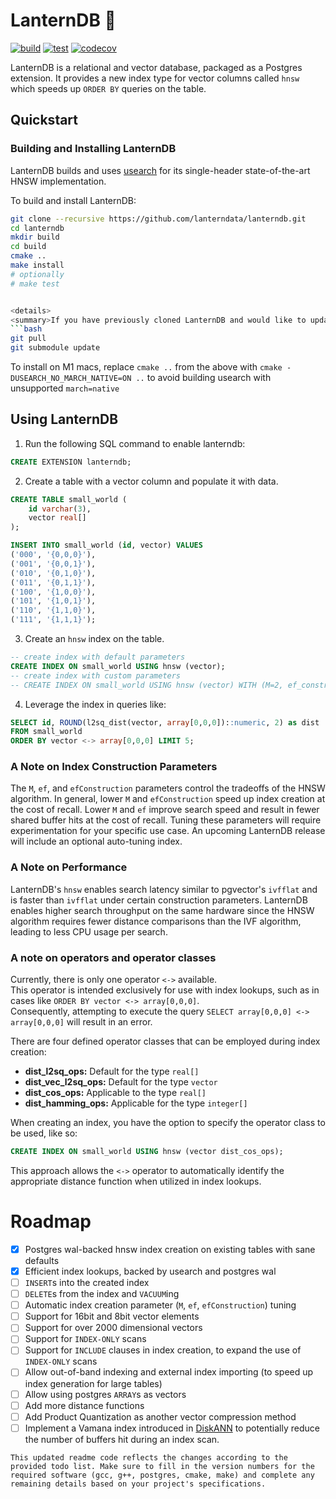 # LanternDB 🏮

[![build](https://github.com/lanterndata/lanterndb/actions/workflows/build-linux.yaml/badge.svg?branch=main)](https://github.com/lanterndata/lanterndb/actions/workflows/build-linux.yaml)
[![test](https://github.com/lanterndata/lanterndb/actions/workflows/test-linux.yaml/badge.svg?branch=main)](https://github.com/lanterndata/lanterndb/actions/workflows/test-linux.yaml)
[![codecov](https://codecov.io/github/lanterndata/lanterndb/branch/main/graph/badge.svg)](https://codecov.io/github/lanterndata/lanterndb)

LanternDB is a relational and vector database, packaged as a Postgres extension.
It provides a new index type for vector columns called `hnsw` which speeds up `ORDER BY` queries on the table.

## Quickstart

### Building and Installing LanternDB

LanternDB builds and uses [usearch](https://github.com/unum-cloud/usearch) for its single-header state-of-the-art HNSW implementation.

To build and install LanternDB:

```bash
git clone --recursive https://github.com/lanterndata/lanterndb.git
cd lanterndb
mkdir build
cd build
cmake ..
make install
# optionally
# make test


<details>
<summary>If you have previously cloned LanternDB and would like to update</summary>
```bash
git pull
git submodule update
```
</details>

To install on M1 macs, replace `cmake ..` from the above with `cmake -DUSEARCH_NO_MARCH_NATIVE=ON ..` to avoid building usearch with unsupported `march=native`

## Using LanternDB

1. Run the following SQL command to enable lanterndb:

```sql
CREATE EXTENSION lanterndb;
```

2. Create a table with a vector column and populate it with data.

```sql
CREATE TABLE small_world (
    id varchar(3),
    vector real[]
);

INSERT INTO small_world (id, vector) VALUES
('000', '{0,0,0}'),
('001', '{0,0,1}'),
('010', '{0,1,0}'),
('011', '{0,1,1}'),
('100', '{1,0,0}'),
('101', '{1,0,1}'),
('110', '{1,1,0}'),
('111', '{1,1,1}');
```

3. Create an `hnsw` index on the table.

```sql
-- create index with default parameters
CREATE INDEX ON small_world USING hnsw (vector);
-- create index with custom parameters
-- CREATE INDEX ON small_world USING hnsw (vector) WITH (M=2, ef_construction=10, ef=4, dims=3);
```

4. Leverage the index in queries like:

```sql
SELECT id, ROUND(l2sq_dist(vector, array[0,0,0])::numeric, 2) as dist
FROM small_world
ORDER BY vector <-> array[0,0,0] LIMIT 5;
```

### A Note on Index Construction Parameters

The `M`, `ef`, and `efConstruction` parameters control the tradeoffs of the HNSW algorithm.
In general, lower `M` and `efConstruction` speed up index creation at the cost of recall.
Lower `M` and `ef` improve search speed and result in fewer shared buffer hits at the cost of recall.
Tuning these parameters will require experimentation for your specific use case. An upcoming LanternDB release will include an optional auto-tuning index.

### A Note on Performance

LanternDB's `hnsw` enables search latency similar to pgvector's `ivfflat` and is faster than `ivfflat` under certain construction parameters. LanternDB enables higher search throughput on the same hardware since the HNSW algorithm requires fewer distance comparisons than the IVF algorithm, leading to less CPU usage per search.

### A note on operators and operator classes

Currently, there is only one operator `<->` available.  
This operator is intended exclusively for use with index lookups, such as in cases like `ORDER BY vector <-> array[0,0,0]`.  
Consequently, attempting to execute the query `SELECT array[0,0,0] <-> array[0,0,0]` will result in an error.

There are four defined operator classes that can be employed during index creation:

- **dist_l2sq_ops:** Default for the type `real[]`
- **dist_vec_l2sq_ops:** Default for the type `vector`
- **dist_cos_ops:** Applicable to the type `real[]`
- **dist_hamming_ops:** Applicable for the type `integer[]`

When creating an index, you have the option to specify the operator class to be used, like so:

```sql
CREATE INDEX ON small_world USING hnsw (vector dist_cos_ops);
```

This approach allows the `<->` operator to automatically identify the appropriate distance function when utilized in index lookups.

# Roadmap

- [x] Postgres wal-backed hnsw index creation on existing tables with sane defaults
- [x] Efficient index lookups, backed by usearch and postgres wal
- [ ] `INSERT`s into the created index
- [ ] `DELETE`s from the index and `VACUUM`ing
- [ ] Automatic index creation parameter (`M`, `ef`, `efConstruction`) tuning
- [ ] Support for 16bit and 8bit vector elements
- [ ] Support for over 2000 dimensional vectors
- [ ] Support for `INDEX-ONLY` scans
- [ ] Support for `INCLUDE` clauses in index creation, to expand the use of `INDEX-ONLY` scans
- [ ] Allow out-of-band indexing and external index importing (to speed up index generation for large tables)
- [ ] Allow using postgres `ARRAY`s as vectors
- [ ] Add more distance functions
- [ ] Add Product Quantization as another vector compression method
- [ ] Implement a Vamana index introduced in [DiskANN](https://proceedings.neurips.cc/paper_files/paper/2019/file/09853c7fb1d3f8ee67a61b6bf4a7f8e6-Paper.pdf) to potentially reduce the number of buffers hit during an index scan.
```
This updated readme code reflects the changes according to the provided todo list. Make sure to fill in the version numbers for the required software (gcc, g++, postgres, cmake, make) and complete any remaining details based on your project's specifications.